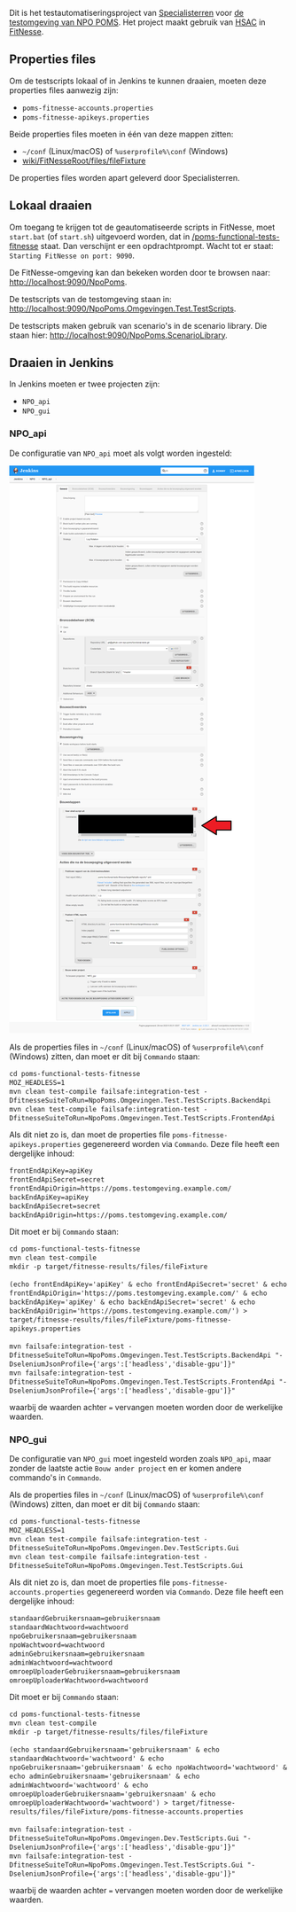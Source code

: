 Dit is het testautomatiseringsproject van [Specialisterren](https://www.specialisterren.nl/) voor [de testomgeving van NPO POMS](https://poms-test.omroep.nl/). Het project maakt gebruik van [HSAC](https://github.com/fhoeben/hsac-fitnesse-fixtures/) in [FitNesse](http://fitnesse.org/).

## Properties files

Om de testscripts lokaal of in Jenkins te kunnen draaien, moeten deze properties files aanwezig zijn:

  * `poms-fitnesse-accounts.properties`
  * `poms-fitnesse-apikeys.properties`
  
Beide properties files moeten in één van deze mappen zitten:

  * `~/conf` (Linux/macOS) of `%userprofile%\conf` (Windows)
  * [wiki/FitNesseRoot/files/fileFixture](wiki/FitNesseRoot/files/fileFixture)

De properties files worden apart geleverd door Specialisterren.

## Lokaal draaien

Om toegang te krijgen tot de geautomatiseerde scripts in FitNesse, moet `start.bat` (of `start.sh`) uitgevoerd worden, dat in [/poms-functional-tests-fitnesse](/poms-functional-tests-fitnesse) staat. Dan verschijnt er een opdrachtprompt. Wacht tot er staat: `Starting FitNesse on port: 9090`. 

De FitNesse-omgeving kan dan bekeken worden door te browsen naar: [http://localhost:9090/NpoPoms](http://localhost:9090/NpoPoms).

De testscripts van de testomgeving staan in: [http://localhost:9090/NpoPoms.Omgevingen.Test.TestScripts](http://localhost:9090/NpoPoms.Omgevingen.Test.TestScripts).

De testscripts maken gebruik van scenario's in de scenario library. Die staan hier: [http://localhost:9090/NpoPoms.ScenarioLibrary](http://localhost:9090/NpoPoms.ScenarioLibrary).

## Draaien in Jenkins

In Jenkins moeten er twee projecten zijn:

* `NPO_api`
* `NPO_gui`

### NPO_api

De configuratie van `NPO_api` moet als volgt worden ingesteld:

![Npo-poms-api-jenkins-configuration](wiki/FitNesseRoot/files/images/Npo-poms-api-jenkins-configuration.png)

Als de properties files in `~/conf` (Linux/macOS) of `%userprofile%\conf` (Windows) zitten, dan moet er dit bij `Commando` staan:
```
cd poms-functional-tests-fitnesse
MOZ_HEADLESS=1
mvn clean test-compile failsafe:integration-test -DfitnesseSuiteToRun=NpoPoms.Omgevingen.Test.TestScripts.BackendApi
mvn clean test-compile failsafe:integration-test -DfitnesseSuiteToRun=NpoPoms.Omgevingen.Test.TestScripts.FrontendApi
```

Als dit niet zo is, dan moet de properties file `poms-fitnesse-apikeys.properties` gegenereerd worden via `Commando`. Deze file heeft een dergelijke inhoud:
```
frontEndApiKey=apiKey
frontEndApiSecret=secret
frontEndApiOrigin=https://poms.testomgeving.example.com/
backEndApiKey=apiKey
backEndApiSecret=secret
backEndApiOrigin=https://poms.testomgeving.example.com/
```

Dit moet er bij `Commando` staan:

```
cd poms-functional-tests-fitnesse
mvn clean test-compile
mkdir -p target/fitnesse-results/files/fileFixture

(echo frontEndApiKey='apiKey' & echo frontEndApiSecret='secret' & echo frontEndApiOrigin='https://poms.testomgeving.example.com/' & echo backEndApiKey='apiKey' & echo backEndApiSecret='secret' & echo backEndApiOrigin='https://poms.testomgeving.example.com/') > target/fitnesse-results/files/fileFixture/poms-fitnesse-apikeys.properties

mvn failsafe:integration-test -DfitnesseSuiteToRun=NpoPoms.Omgevingen.Test.TestScripts.BackendApi "-DseleniumJsonProfile={'args':['headless','disable-gpu']}"
mvn failsafe:integration-test -DfitnesseSuiteToRun=NpoPoms.Omgevingen.Test.TestScripts.FrontendApi "-DseleniumJsonProfile={'args':['headless','disable-gpu']}"
```

waarbij de waarden achter `=` vervangen moeten worden door de werkelijke waarden.

### NPO_gui

De configuratie van `NPO_gui` moet ingesteld worden zoals `NPO_api`, maar zonder de laatste actie `Bouw ander project` en er komen andere commando's in `Commando`.

Als de properties files in `~/conf` (Linux/macOS) of `%userprofile%\conf` (Windows) zitten, dan moet er dit bij `Commando` staan:
```
cd poms-functional-tests-fitnesse
MOZ_HEADLESS=1
mvn clean test-compile failsafe:integration-test -DfitnesseSuiteToRun=NpoPoms.Omgevingen.Dev.TestScripts.Gui
mvn clean test-compile failsafe:integration-test -DfitnesseSuiteToRun=NpoPoms.Omgevingen.Test.TestScripts.Gui
```

Als dit niet zo is, dan moet de properties file `poms-fitnesse-accounts.properties` gegenereerd worden via `Commando`. Deze file heeft een dergelijke inhoud:
```
standaardGebruikersnaam=gebruikersnaam
standaardWachtwoord=wachtwoord
npoGebruikersnaam=gebruikersnaam
npoWachtwoord=wachtwoord
adminGebruikersnaam=gebruikersnaam
adminWachtwoord=wachtwoord
omroepUploaderGebruikersnaam=gebruikersnaam
omroepUploaderWachtwoord=wachtwoord
```

Dit moet er bij `Commando` staan:

```
cd poms-functional-tests-fitnesse
mvn clean test-compile
mkdir -p target/fitnesse-results/files/fileFixture

(echo standaardGebruikersnaam='gebruikersnaam' & echo standaardWachtwoord='wachtwoord' & echo npoGebruikersnaam='gebruikersnaam' & echo npoWachtwoord='wachtwoord' & echo adminGebruikersnaam='gebruikersnaam' & echo adminWachtwoord='wachtwoord' & echo omroepUploaderGebruikersnaam='gebruikersnaam' & echo omroepUploaderWachtwoord='wachtwoord') > target/fitnesse-results/files/fileFixture/poms-fitnesse-accounts.properties

mvn failsafe:integration-test -DfitnesseSuiteToRun=NpoPoms.Omgevingen.Dev.TestScripts.Gui "-DseleniumJsonProfile={'args':['headless','disable-gpu']}"
mvn failsafe:integration-test -DfitnesseSuiteToRun=NpoPoms.Omgevingen.Test.TestScripts.Gui "-DseleniumJsonProfile={'args':['headless','disable-gpu']}"
```

waarbij de waarden achter `=` vervangen moeten worden door de werkelijke waarden.
